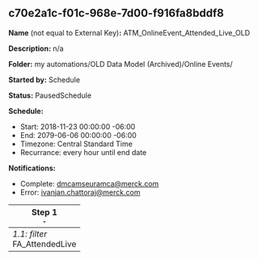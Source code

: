 ## c70e2a1c-f01c-968e-7d00-f916fa8bddf8

**Name** (not equal to External Key)**:** ATM_OnlineEvent_Attended_Live_OLD

**Description:** n/a

**Folder:** my automations/OLD Data Model (Archived)/Online Events/

**Started by:** Schedule

**Status:** PausedSchedule

**Schedule:**

* Start: 2018-11-23 00:00:00 -06:00
* End: 2079-06-06 00:00:00 -06:00
* Timezone: Central Standard Time
* Recurrance: every hour until end date

**Notifications:**

* Complete: dmcamseuramca@merck.com
* Error: ivanjan.chattoraj@merck.com

| Step 1<br>_<small>-</small>_ |
| --- |
| _1.1: filter_<br>FA_AttendedLive |
